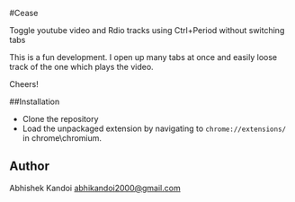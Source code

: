 #Cease

Toggle youtube video and Rdio tracks using Ctrl+Period without switching tabs

This is a fun development. I open up many tabs at once and easily loose track of the one which plays the video.

Cheers!

##Installation

* Clone the repository
* Load the unpackaged extension by navigating to `chrome://extensions/` in chrome\chromium.

## Author

Abhishek Kandoi <abhikandoi2000@gmail.com>
